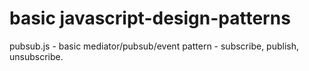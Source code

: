# basic javascript-design-patterns

pubsub.js - basic mediator/pubsub/event pattern - subscribe, publish, unsubscribe.
